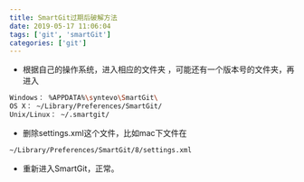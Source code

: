 ```yaml
---
title: SmartGit过期后破解方法
date: 2019-05-17 11:06:04
tags: ['git', 'smartGit']
categories: ['git']
---
```


* 根据自己的操作系统，进入相应的文件夹 ，可能还有一个版本号的文件夹，再进入

``` bash
Windows： %APPDATA%\syntevo\SmartGit\
OS X： ~/Library/Preferences/SmartGit/
Unix/Linux： ~/.smartgit/
```
* 删除settings.xml这个文件，比如mac下文件在

``` bash
~/Library/Preferences/SmartGit/8/settings.xml
```

* 重新进入SmartGit，正常。